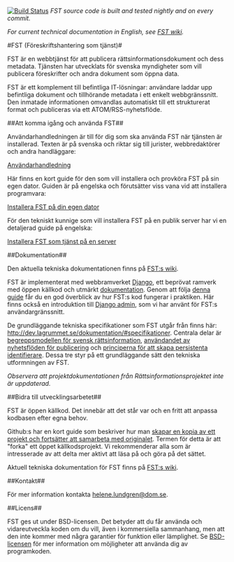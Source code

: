 
[![Build Status](https://travis-ci.org/rinfo/fst.svg?branch=develop)](https://travis-ci.org/rinfo/fst) _FST source code is built and tested nightly and on every commit._

_For current technical documentation in English, see [FST wiki](https://github.com/rinfo/fst/wiki)._


#FST (Föreskriftshantering som tjänst)#

FST är en webbtjänst för att publicera rättsinformationsdokument och dess metadata. Tjänsten har utvecklats för svenska myndigheter som vill publicera föreskrifter och andra dokument som öppna data. 

FST är ett komplement till befintliga IT-lösningar: användare laddar upp befintliga dokument och tillhörande metadata i ett enkelt webbgränssnitt. Den inmatade informationen omvandlas automatiskt till ett strukturerat format och publiceras via ett ATOM/RSS-nyhetsflöde.


##Att komma igång och använda FST##

Användarhandledningen är till för dig som ska använda FST när tjänsten är installerad.
Texten är på svenska och riktar sig till jurister, webbredaktörer och andra handläggare:

[Användarhandledning](https://github.com/rinfo/fst/blob/develop/doc/anvandarhandledning_fst.pdf)


Här finns en kort guide för den som vill installera och provköra FST på sin egen dator. 
Guiden är på engelska och förutsätter viss vana vid att installera programvara:

[Installera FST på din egen dator](https://github.com/rinfo/fst/wiki/Install-on-development-machine)


För den tekniskt kunnige som vill installera FST på en publik server har vi en detaljerad guide på engelska:  

[Installera FST som tjänst på en server](https://github.com/rinfo/fst/wiki/Server-installation-FST) 

##Dokumentation##

Den aktuella tekniska dokumentationen finns på [FST:s wiki](https://github.com/rinfo/fst/wiki). 

FST är implementerat med webbramverket [Django](https://www.djangoproject.com/), ett beprövat ramverk med öppen källkod och utmärkt [dokumentation](https://docs.djangoproject.com/en/1.10/). Genom att följa [denna guide](https://docs.djangoproject.com/en/1.10/intro/tutorial01/) får du en god överblick av hur FST:s kod fungerar i praktiken. Här finns också en introduktion till [Django admin](https://docs.djangoproject.com/en/1.10/ref/contrib/admin/), som vi har använt för FST:s användargränssnitt.

De grundläggande tekniska specifikationer som FST utgår från finns här: http://dev.lagrummet.se/dokumentation/#specifikationer. 
Centrala delar är [begreppsmodellen för svensk rättsinformation](http://dev.lagrummet.se/dokumentation/model.pdf), [användandet av nyhetsflöden för publicering](http://dev.lagrummet.se/dokumentation/system/atom-insamling.pdf) och [principerna för att skapa persistenta identifierare](http://dev.lagrummet.se/dokumentation/system/uri-principer.pdf). Dessa tre styr på ett grundläggande sätt den tekniska utformningen av FST. 

_Observera att projektdokumentationen från Rättsinformationsprojektet inte är uppdaterad._

##Bidra till utvecklingsarbetet##

FST är öppen källkod. Det innebär att det står var och en fritt att anpassa kodbasen efter egna behov.

Github:s har en kort guide som beskriver hur man [skapar en kopia av ett projekt och fortsätter att samarbeta med originalet](https://guides.github.com/activities/forking/). Termen för detta är att "forka" ett öppet källkodsprojekt. Vi rekommenderar alla som är intresserade av att delta mer aktivt att läsa på och göra på det sättet. 

Aktuell tekniska dokumentation för FST finns på [FST:s wiki](https://github.com/rinfo/fst/wiki). 


##Kontakt##

För mer information kontakta helene.lundgren@dom.se.

##Licens##
 
FST ges ut under BSD-licensen. Det betyder att du får
använda och vidareutveckla koden om du vill, även i kommersiella
sammanhang, men att den inte kommer med några garantier för funktion
eller lämplighet. Se [BSD-licensen](https://github.com/rinfo/fst/blob/master/LICENSE.TXT) för mer information om möjligheter
att använda dig av programkoden.
